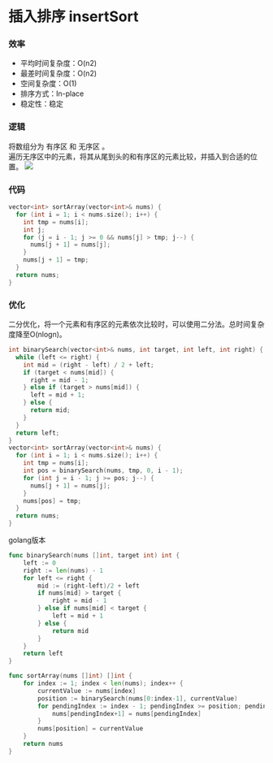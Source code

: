# 插入排序 insertSort
### 效率
* 平均时间复杂度：O(n2)
* 最差时间复杂度：O(n2)
* 空间复杂度：O(1)
* 排序方式：In-place
* 稳定性：稳定
### 逻辑
将数组分为 有序区 和 无序区 。  
遍历无序区中的元素，将其从尾到头的和有序区的元素比较，并插入到合适的位置。
![](https://www.runoob.com/wp-content/uploads/2019/03/insertionSort.gif)
### 代码
```cpp
vector<int> sortArray(vector<int>& nums) {
  for (int i = 1; i < nums.size(); i++) {
    int tmp = nums[i];
    int j;
    for (j = i - 1; j >= 0 && nums[j] > tmp; j--) {
      nums[j + 1] = nums[j];
    }
    nums[j + 1] = tmp;
  }
  return nums;
}
```
### 优化
二分优化，将一个元素和有序区的元素依次比较时，可以使用二分法。总时间复杂度降至O(nlogn)。
```cpp
int binarySearch(vector<int>& nums, int target, int left, int right) {
  while (left <= right) {
    int mid = (right - left) / 2 + left;
    if (target < nums[mid]) {
      right = mid - 1;
    } else if (target > nums[mid]) {
      left = mid + 1;
    } else {
      return mid;
    }
  }
  return left;
}
vector<int> sortArray(vector<int>& nums) {
  for (int i = 1; i < nums.size(); i++) {
    int tmp = nums[i];
    int pos = binarySearch(nums, tmp, 0, i - 1);
    for (int j = i - 1; j >= pos; j--) {
      nums[j + 1] = nums[j];
    }
    nums[pos] = tmp;
  }
  return nums;
}
```
golang版本
```go
func binarySearch(nums []int, target int) int {
	left := 0
	right := len(nums) - 1
	for left <= right {
		mid := (right-left)/2 + left
		if nums[mid] > target {
			right = mid - 1
		} else if nums[mid] < target {
			left = mid + 1
		} else {
			return mid
		}
	}
	return left
}

func sortArray(nums []int) []int {
	for index := 1; index < len(nums); index++ {
		currentValue := nums[index]
		position := binarySearch(nums[0:index-1], currentValue)
		for pendingIndex := index - 1; pendingIndex >= position; pendingIndex-- {
			nums[pendingIndex+1] = nums[pendingIndex]
		}
		nums[position] = currentValue
	}
	return nums
}
```
